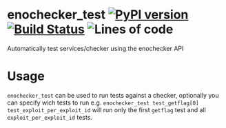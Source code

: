 # enochecker_test [![PyPI version](https://badge.fury.io/py/enochecker-test.svg)](https://pypi.org/project/enochecker-test) [![Build Status](https://github.com/enowars/enochecker_test/actions/workflows/pythonapp.yml/badge.svg?branch=main)](https://github.com/enowars/enochecker_test/actions/workflows/pythonapp.yml) ![Lines of code](https://tokei.rs/b1/github/enowars/enochecker_test)
Automatically test services/checker using the enochecker API

# Usage
`enochecker_test` can be used to run tests against a checker, optionally you can specify wich tests to run e.g. `enochecker_test test_getflag[0] test_exploit_per_exploit_id` will run only the first `getflag` test and all `exploit_per_exploit_id` tests.
